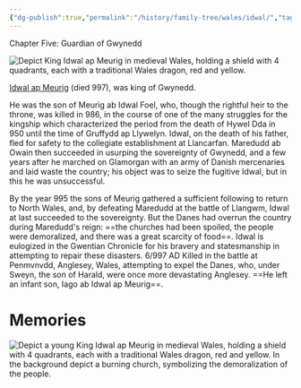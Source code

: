 ```yaml
---
{"dg-publish":true,"permalink":"/history/family-tree/wales/idwal/","tags":["timeline","gwynedd"]}
---
```


<span
	  class='ob-timelines' 
	  data-img = 'https://i.imgur.com/zOAPywY.jpeg'>
	  Chapter Five: Guardian of Gwynedd 
</span>


![Depict King Idwal ap Meurig in medieval Wales, holding a shield with 4 quadrants, each with a traditional Wales dragon, red and yellow.](https://i.imgur.com/zOAPywY.jpeg)



[Idwal ap Meurig](https://en.wikipedia.org/wiki/Idwal_ap_Meurig) (died 997), was king of Gwynedd.

He was the son of Meurig ab Idwal Foel, who, though the rightful heir to the throne, was killed in 986, in the course of one of the many struggles for the kingship which characterized the period from the death of Hywel Dda in 950 until the time of Gruffydd ap Llywelyn. Idwal, on the death of his father, fled for safety to the collegiate establishment at Llancarfan. Maredudd ab Owain then succeeded in usurping the sovereignty of Gwynedd, and a few years after he marched on Glamorgan with an army of Danish mercenaries and laid waste the country; his object was to seize the fugitive Idwal, but in this he was unsuccessful.

By the year 995 the sons of Meurig gathered a sufficient following to return to North Wales, and, by defeating Maredudd at the battle of Llangwm, Idwal at last succeeded to the sovereignty. But the Danes had overrun the country during Maredudd's reign: ==the churches had been spoiled, the people were demoralized, and there was a great scarcity of food==. Idwal is eulogized in the Gwentian Chronicle for his bravery and statesmanship in attempting to repair these disasters. 6/997 AD Killed in the battle at Penmvnvdd, Anglesey, Wales, attempting to expel the Danes, who, under Sweyn, the son of Harald, were once more devastating Anglesey. ==He left an infant son, Iago ab Idwal ap Meurig==.

# Memories

![Depict a young King Idwal ap Meurig in medieval Wales, holding a shield with 4 quadrants, each with a traditional Wales dragon, red and yellow. In the background depict a burning church, symbolizing the demoralization of the people.](https://i.imgur.com/RzMOTWL.jpeg)

